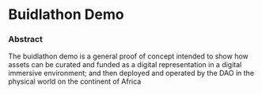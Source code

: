 # Buidlathon Demo

### Abstract

The buidlathon demo is a general proof of concept intended to show how assets can be curated and funded as a digital representation in a digital immersive environment; and then deployed and operated by the DAO in the physical world on the continent of Africa 

